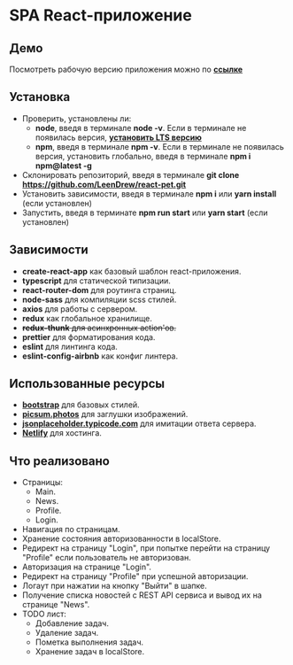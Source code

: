# SPA React-приложение

## Демо

Посмотреть рабочую версию приложения можно по **[ссылке](https://practical-pare-fc7514.netlify.app/)**

## Установка

- Проверить, установлены ли:
  - **node**, введя в терминале **node -v**. Если в терминале не появилась версия, **[установить LTS версию](https://nodejs.org)**
  - **npm**, введя в терминале **npm -v**. Если в терминале не появилась версия, установить глобально, введя в терминале **npm i npm@latest -g**
- Склонировать репозиторий, введя в терминале **git clone https://github.com/LeenDrew/react-pet.git**
- Установить зависимости, введя в терминале **npm i** или **yarn install** (если установлен)
- Запустить, введя в терминате **npm run start** или **yarn start** (если установлен)

## Зависимости

- **create-react-app** как базовый шаблон react-приложения.
- **typescript** для статической типизации.
- **react-router-dom** для роутинга страниц.
- **node-sass** для компиляции scss стилей.
- **axios** для работы с сервером.
- **redux** как глобальное хранилище.
- ~~**redux-thunk** для асинхронных action'ов.~~
- **prettier** для форматирования кода.
- **eslint** для линтинга кода.
- **eslint-config-airbnb** как конфиг линтера.

## Использованные ресурсы

- **[bootstrap](https://getbootstrap.com)** для базовых стилей.
- **[picsum.photos](https://picsum.photos)** для заглушки изображений.
- **[jsonplaceholder.typicode.com](http://jsonplaceholder.typicode.com)** для имитации ответа сервера.
- **[Netlify](https://www.netlify.com/)** для хостинга.

## Что реализовано

- Страницы:
  - Main.
  - News.
  - Profile.
  - Login.
- Навигация по страницам.
- Хранение состояния авторизованности в localStore.
- Редирект на страницу "Login", при попытке перейти на страницу "Profile" если пользователь не авторизован.
- Авторизация на странице "Login".
- Редирект на страницу "Profile" при успешной авторизации.
- Логаут при нажатии на кнопку "Выйти" в шапке.
- Получение списка новостей с REST API сервиса и вывод их на странице "News".
- TODO лист:
  - Добавление задач.
  - Удаление задач.
  - Пометка выполнения задач.
  - Хранение задач в localStore.
